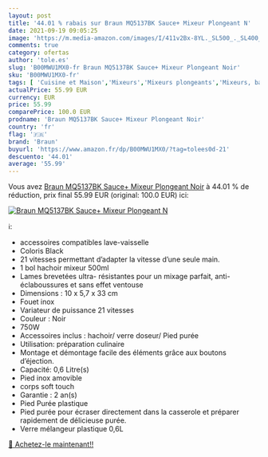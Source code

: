 ```yaml
---
layout: post
title: '44.01 % rabais sur Braun MQ5137BK Sauce+ Mixeur Plongeant N'
date: 2021-09-19 09:05:25
image: 'https://m.media-amazon.com/images/I/411v2Bx-8YL._SL500_._SL400_.jpg'
comments: true
category: ofertas
author: 'tole.es'
slug: 'B00MWU1MX0-fr Braun MQ5137BK Sauce+ Mixeur Plongeant Noir'
sku: 'B00MWU1MX0-fr'
tags: [ 'Cuisine et Maison','Mixeurs','Mixeurs plongeants','Mixeurs, batteurs et robots multifonctions','Petit électroménager','braun', ]
actualPrice: 55.99 EUR
currency: EUR
price: 55.99
comparePrice: 100.0 EUR
prodname: 'Braun MQ5137BK Sauce+ Mixeur Plongeant Noir'
country: 'fr'
flag: '🇫🇷'
brand: 'Braun'
buyurl: 'https://www.amazon.fr/dp/B00MWU1MX0/?tag=tolees0d-21'
descuento: '44.01'
average: '55.99'
---
```


Vous avez [Braun MQ5137BK Sauce+ Mixeur Plongeant Noir](https://www.amazon.fr/dp/B00MWU1MX0/?tag=tolees0d-21)  à  44.01 % de réduction, prix final  55.99 EUR (original: 100.0 EUR) ici:

[![Braun MQ5137BK Sauce+ Mixeur Plongeant N](https://m.media-amazon.com/images/I/411v2Bx-8YL._SL500_._SL400_.jpg)](https://www.amazon.fr/dp/B00MWU1MX0/?tag=tolees0d-21)

ℹ️:

- accessoires compatibles lave-vaisselle
- Coloris Black
- 21 vitesses permettant d’adapter la vitesse d’une seule main.
- 1 bol hachoir mixeur 500ml
- Lames brevetées ultra- résistantes pour un mixage parfait, anti-éclaboussures et sans effet ventouse
- Dimensions : 10 x 5,7 x 33 cm
- Fouet inox
- Variateur de puissance 21 vitesses
- Couleur : Noir
- 750W
- Accessoires inclus : hachoir/ verre doseur/ Pied purée
- Utilisation: préparation culinaire
- Montage et démontage facile des éléments grâce aux boutons d’éjection.
- Capacité: 0,6 Litre(s)
- Pied inox amovible
- corps soft touch
- Garantie : 2 an(s)
- Pied Purée plastique
- Pied purée pour écraser directement dans la casserole et préparer rapidement de délicieuse purée.
- Verre mélangeur plastique 0,6L

[🛒 Achetez-le maintenant!!](https://www.amazon.fr/dp/B00MWU1MX0/?tag=tolees0d-21)
